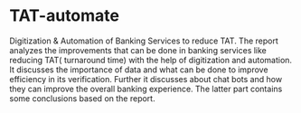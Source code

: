 # TAT-automate
Digitization &amp; Automation of Banking Services to reduce TAT.
 The report analyzes the improvements that can be done in banking services like
reducing TAT( turnaround time) with the help of digitization and automation. It discusses the
importance of data and what can be done to improve efficiency in its verification. Further it
discusses about chat bots and how they can improve the overall banking experience. The latter
part contains some conclusions based on the report.
